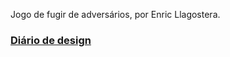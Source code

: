 Jogo de fugir de adversários, por Enric Llagostera.

### [Diário de design](https://docs.google.com/document/d/1R75WtsUDxlDxJpOUhistEGGxgPYMMiBur8eYarj2Qvg/edit#)
